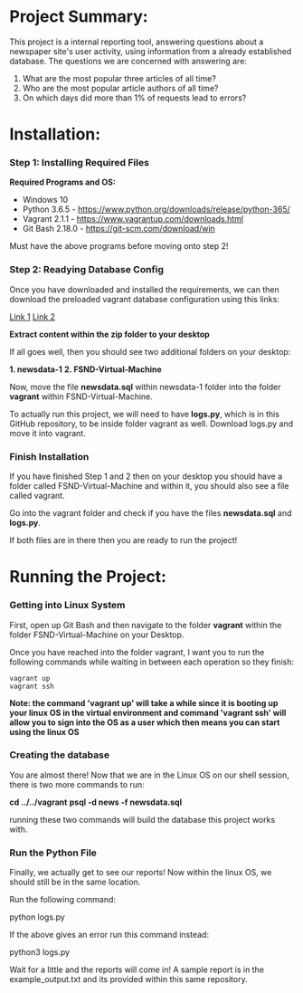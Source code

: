 # Project Summary: #
This project is a internal reporting tool, answering questions about a newspaper
site's user activity, using information from a already established database.
The questions we are concerned with answering are:
  1. What are the most popular three articles of all time?
  2. Who are the most popular article authors of all time?
  3. On which days did more than 1% of requests lead to errors?

# Installation: #

### Step 1: Installing Required Files ###

**Required Programs and OS:**

  * Windows 10
  * Python 3.6.5 - https://www.python.org/downloads/release/python-365/
  * Vagrant 2.1.1 - https://www.vagrantup.com/downloads.html
  * Git Bash 2.18.0 - https://git-scm.com/download/win

Must have the above programs before moving onto step 2!

### Step 2: Readying Database Config ###

Once you have downloaded and installed the requirements, we can then download
the preloaded vagrant database configuration using this links:

[Link 1](https://s3.amazonaws.com/video.udacity-data.com/topher/2018/April/5acfbfa3_fsnd-virtual-machine/fsnd-virtual-machine.zip)
[Link 2](https://d17h27t6h515a5.cloudfront.net/topher/2016/August/57b5f748_newsdata/newsdata.zip)

**Extract content within the zip folder to your desktop**

If all goes well, then you should see two additional folders on your desktop:

**1. newsdata-1**
**2. FSND-Virtual-Machine**

Now, move the file **newsdata.sql** within newsdata-1 folder into the folder
**vagrant** within FSND-Virtual-Machine.

To actually run this project, we will need to have **logs.py**, which is in this
GitHub repository, to be inside folder vagrant as well. Download logs.py and
move it into vagrant.

### Finish Installation ###

If you have finished Step 1 and 2 then on your desktop you should have a folder
called FSND-Virtual-Machine and within it, you should also see a file called
vagrant.

Go into the vagrant folder and check if you have the files **newsdata.sql** and
**logs.py**.

If both files are in there then you are ready to run the project!

# Running the Project: #

### Getting into Linux System ###

First, open up Git Bash and then navigate to the folder **vagrant** within
the folder FSND-Virtual-Machine on your Desktop.

Once you have reached into the folder vagrant, I want you to run the following
commands while waiting in between each operation so they finish:

```Shell Session
vagrant up
vagrant ssh
```

**Note: the command 'vagrant up' will take a while since it is booting up your
linux OS in the virtual environment and command 'vagrant ssh' will allow you to
sign into the OS as a user which then means you can start using the linux OS**

### Creating the database ###

You are almost there! Now that we are in the Linux OS on our shell session,
there is two more commands to run:

**cd ../../vagrant**
**psql -d news -f newsdata.sql**

running these two commands will build the database this project works with.

### Run the Python File ###

Finally, we actually get to see our reports! Now within the linux OS, we should
still be in the same location.

Run the following command:

python logs.py

If the above gives an error run this command instead:

python3 logs.py

Wait for a little and the reports will come in! A sample report is in the
example_output.txt and its provided within this same repository.
